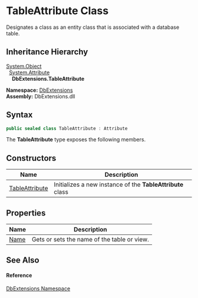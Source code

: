 TableAttribute Class
====================
Designates a class as an entity class that is associated with a database table.


Inheritance Hierarchy
---------------------
[System.Object][1]  
  [System.Attribute][2]  
    **DbExtensions.TableAttribute**  
  
**Namespace:** [DbExtensions][3]  
**Assembly:** DbExtensions.dll

Syntax
------

```csharp
public sealed class TableAttribute : Attribute
```

The **TableAttribute** type exposes the following members.


Constructors
------------

| Name                | Description                                                |
| ------------------- | ---------------------------------------------------------- |
| [TableAttribute][4] | Initializes a new instance of the **TableAttribute** class |


Properties
----------

| Name      | Description                                 |
| --------- | ------------------------------------------- |
| [Name][5] | Gets or sets the name of the table or view. |


See Also
--------

#### Reference
[DbExtensions Namespace][3]  

[1]: https://learn.microsoft.com/dotnet/api/system.object
[2]: https://learn.microsoft.com/dotnet/api/system.attribute
[3]: ../README.md
[4]: _ctor.md
[5]: Name.md